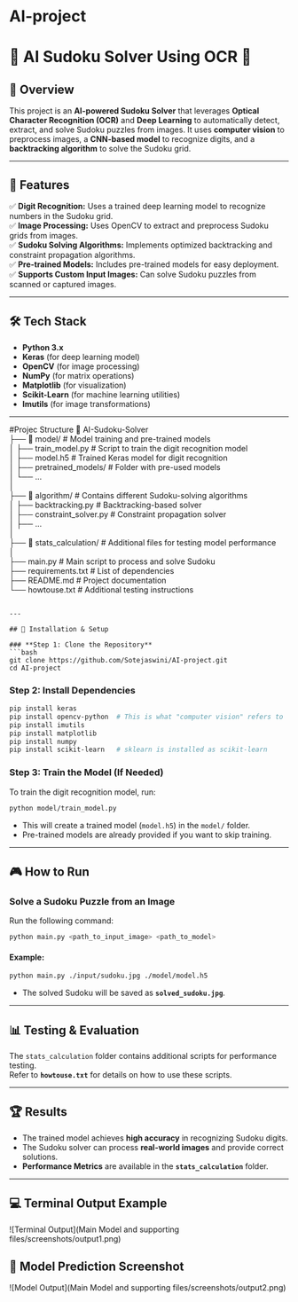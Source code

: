 # AI-project
# 🧠 AI Sudoku Solver Using OCR 🎯  

## 📖 Overview  
This project is an **AI-powered Sudoku Solver** that leverages **Optical Character Recognition (OCR)** and **Deep Learning** to automatically detect, extract, and solve Sudoku puzzles from images. It uses **computer vision** to preprocess images, a **CNN-based model** to recognize digits, and a **backtracking algorithm** to solve the Sudoku grid.  

---

## 🚀 Features  
✅ **Digit Recognition:** Uses a trained deep learning model to recognize numbers in the Sudoku grid.  
✅ **Image Processing:** Uses OpenCV to extract and preprocess Sudoku grids from images.  
✅ **Sudoku Solving Algorithms:** Implements optimized backtracking and constraint propagation algorithms.  
✅ **Pre-trained Models:** Includes pre-trained models for easy deployment.  
✅ **Supports Custom Input Images:** Can solve Sudoku puzzles from scanned or captured images.  

---

## 🛠️ Tech Stack  
- **Python 3.x**  
- **Keras** (for deep learning model)  
- **OpenCV** (for image processing)  
- **NumPy** (for matrix operations)  
- **Matplotlib** (for visualization)  
- **Scikit-Learn** (for machine learning utilities)  
- **Imutils** (for image transformations)  

---
#Projec Structure
📂 AI-Sudoku-Solver  
├── 📂 model/               # Model training and pre-trained models  
│   ├── train_model.py      # Script to train the digit recognition model  
│   ├── model.h5            # Trained Keras model for digit recognition  
│   ├── pretrained_models/  # Folder with pre-used models  
│   └── ...  
│  
├── 📂 algorithm/            # Contains different Sudoku-solving algorithms  
│   ├── backtracking.py      # Backtracking-based solver  
│   ├── constraint_solver.py # Constraint propagation solver  
│   ├── ...  
│  
├── 📂 stats_calculation/     # Additional files for testing model performance  
│  
├── main.py                 # Main script to process and solve Sudoku  
├── requirements.txt        # List of dependencies  
├── README.md               # Project documentation  
└── howtouse.txt            # Additional testing instructions  
```

---

## 🔧 Installation & Setup  

### **Step 1: Clone the Repository**  
```bash
git clone https://github.com/Sotejaswini/AI-project.git
cd AI-project
```

### **Step 2: Install Dependencies**  

```bash
pip install keras
pip install opencv-python  # This is what "computer vision" refers to
pip install imutils
pip install matplotlib
pip install numpy
pip install scikit-learn   # sklearn is installed as scikit-learn
```

### **Step 3: Train the Model (If Needed)**  
To train the digit recognition model, run:  
```bash
python model/train_model.py
```
- This will create a trained model (`model.h5`) in the `model/` folder.  
- Pre-trained models are already provided if you want to skip training.  

---

## 🎮 How to Run  

### **Solve a Sudoku Puzzle from an Image**  
Run the following command:  
```bash
python main.py <path_to_input_image> <path_to_model>
```

#### **Example:**  
```bash
python main.py ./input/sudoku.jpg ./model/model.h5
```
- The solved Sudoku will be saved as **`solved_sudoku.jpg`**.  

---

## 📊 Testing & Evaluation  
The `stats_calculation` folder contains additional scripts for performance testing.  
Refer to **`howtouse.txt`** for details on how to use these scripts.  

---

## 🏆 Results  
- The trained model achieves **high accuracy** in recognizing Sudoku digits.  
- The Sudoku solver can process **real-world images** and provide correct solutions.  
- **Performance Metrics** are available in the **`stats_calculation`** folder.  

---

## 💻 Terminal Output Example
![Terminal Output](Main Model and supporting files/screenshots/output1.png)

## 🧠 Model Prediction Screenshot
![Model Output](Main Model and supporting files/screenshots/output2.png)
